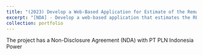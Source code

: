 ```yaml
---
title: "(2023) Develop a Web-Based Application for Estimate of the Remaining Energy Efficiency Lifetime (REEL) of PLTU Pelabuhan Ratu for PT PLN Indonesia Power"
excerpt: "[NDA] - Develop a web-based application that estimates the REEL using the Net Plant Heat Rate (NPHR) variable and then using Multiple Objective Optimization methods for prescriptive maintenance."
collection: portfolio
---
```


The project has a Non-Disclosure Agreement (NDA) with PT PLN Indonesia Power